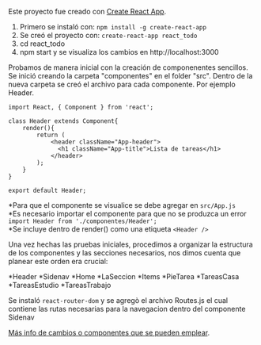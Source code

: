 Este proyecto fue creado con [Create React App](https://github.com/facebookincubator/create-react-app).

1. Primero se instaló con: `npm install -g create-react-app`
2. Se creó el proyecto con: `create-react-app react_todo`
3. cd react_todo
4. npm start y se visualiza los cambios en http://localhost:3000

Probamos de manera inicial con la creación de componenentes sencillos. Se inició creando la carpeta "componentes" en el folder "src". Dentro de la nueva carpeta se creó el archivo para cada componente. Por ejemplo Header.

```
import React, { Component } from 'react';

class Header extends Component{
	render(){
		return (
			<header className="App-header">
	          <h1 className="App-title">Lista de tareas</h1>
	        </header>
		);
	}
}

export default Header;
```
*Para que el componente se visualice se debe agregar en `src/App.js` <br>
*Es necesario importar el componente para que no se produzca un error `import Header from './componentes/Header';` <br>
*Se incluye dentro de render() como una etiqueta `<Header />` <br>

Una vez hechas las pruebas iniciales, procedimos a organizar la estructura de los componentes y las secciones necesarios, nos dimos cuenta que planear este orden era crucial:

*Header
*Sidenav
	*Home
		*LaSeccion
			*Items
			*PieTarea
	*TareasCasa
	*TareasEstudio
	*TareasTrabajo

Se instaló `react-router-dom` y se agregò el archivo Routes.js el cual contiene las rutas necesarias para la navegacion dentro del componente Sidenav




[Más info de cambios o componentes que se pueden emplear](https://github.com/facebookincubator/create-react-app/blob/master/packages/react-scripts/template/README.md).
